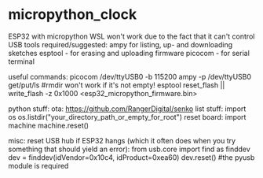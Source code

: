 # micropython_clock
<press RAW cuz idk how to make it look like normal>

ESP32 with micropython
WSL won't work due to the fact that it can't control USB
tools required/suggested:
  ampy for listing, up- and downloading sketches
  esptool - for erasing and uploading firmware
  picocom - for serial terminal

useful commands:
  picocom /dev/ttyUSB0 -b 115200
  ampy -p /dev/ttyUSB0 get/put/ls    #rmdir won't work if it's not empty!
  esptool reset_flash || write_flash -z 0x1000 <esp32_micropython_firmware.bin>

python stuff:
  ota:
    https://github.com/RangerDigital/senko
  list stuff:
    import os
    os.listdir("your_directory_path_or_empty_for_root")
  reset board:
    import machine
    machine.reset()

misc:
  reset USB hub if ESP32 hangs (which it often does when you try something that should yield an error):
    from usb.core import find as finddev
    dev = finddev(idVendor=0x10c4, idProduct=0xea60)
    dev.reset()
    #the pyusb module is required
